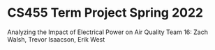 # CS455 Term Project Spring 2022
Analyzing the Impact of Electrical Power on Air Quality
Team 16: Zach Walsh, Trevor Isaacson, Erik West


